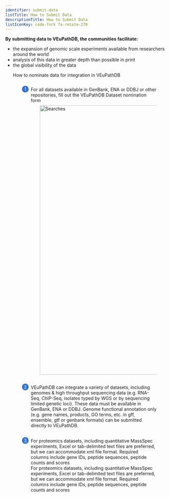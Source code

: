 ```yaml
---
identifier: submit-data
listTitle: How to Submit Data
descriptionTitle: How to Submit Data
listIconKey: code-fork fa-rotate-270
---
```

<style>
  .submit-data-feature {
    margin: auto;
  }
  .submit-data-feature--panels {
    display: flex;
    flex-wrap: wrap;
    align-items: flex-start;
    counter-reset: panel;
  }
  .submit-data-feature--panels > * {
    overflow: hidden;
    margin: 0 2em;
  }
  .submit-data-feature--panels > * > div {
    margin-top: 1em;
    margin-left: 2em;
    position: relative;
  }
  .submit-data-feature--panels > * img {
    margin-left: 2em;
  }
  .submit-data-feature--panels > * > div:before {
    counter-increment: panel;
    content: counter(panel);
    background: #3171d8;
    border-radius: 1em;
    height: 1.5em;
    width: 1.5em;
    display: inline-flex;
    justify-content: center;
    align-items: center;
    margin-right: .5em;
    color: white;
    position: absolute;
    left: -2em;
    top: -0.25em;
  }
     #topright {
    position: absolute;
    right: 1em;
    top: 3em;
    padding-top: 0.5em;
    padding-left: 0.5em;
    padding-right: 1.5em;
}
     #toprightsecond {
    position: absolute;
    right: 1em;
    top: 6em;
    padding: 0.5em;
}

</style>

<p class="card-text"><b>By submitting data to VEuPathDB, the communities facilitate:</b></p>
<ul class="card-text">
  <li>the expansion of genomic scale experiments available from researchers around the world</li>
  <li>analysis of this data in greater depth than possible in print</li>
  <li>the global visibility of the data</li>

<div class="submit-data-feature">
<p class="card-text">How to nominate data for integration in VEuPathDB</p>

<div class="submit-data-feature--panels">
  <div>
    <div>For all datasets available in GenBank, ENA or DDBJ or other repositories, fill out the VEuPathDB Dataset nomination form
	</div>
      <img style="width: 60em; margin-top: .5em; margin-left: 4em;" src="{{ "/assets/images/resources_tools/nomination_form.png" | absolute_url }}" alt="Searches"/><br>
  </div>
<br/>

  <div>
    <div>VEuPathDB can integrate a variety of datasets, including genomes & high throughput sequencing data (e.g. RNA-Seq, ChiP-Seq, isolates typed by WGS or by sequencing limited genetic loci). These data must be available in GenBank, ENA or DDBJ. Genome functional annotation only (e.g. gene names, products, GO terms, etc. in gff, ensemble, gtf or genbank formats) can be submitted directly to VEuPathDB.  
	</div>
 <br/>

  <div>
    <div>For proteomics datasets, including quantitative MassSpec experiments, Excel or tab-delimited text files are preferred, but we can accommodate xml file format. Required columns include gene IDs, peptide sequences, peptide counts and scores
	</div>
  
  <div>
    <div>For proteomics datasets, including quantitative MassSpec experiments, Excel or tab-delimited text files are preferred, but we can accommodate xml file format. Required columns include gene IDs, peptide sequences, peptide counts and scores
	</div>
</div>

